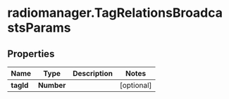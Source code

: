 # radiomanager.TagRelationsBroadcastsParams

## Properties

Name | Type | Description | Notes
------------ | ------------- | ------------- | -------------
**tagId** | **Number** |  | [optional] 


